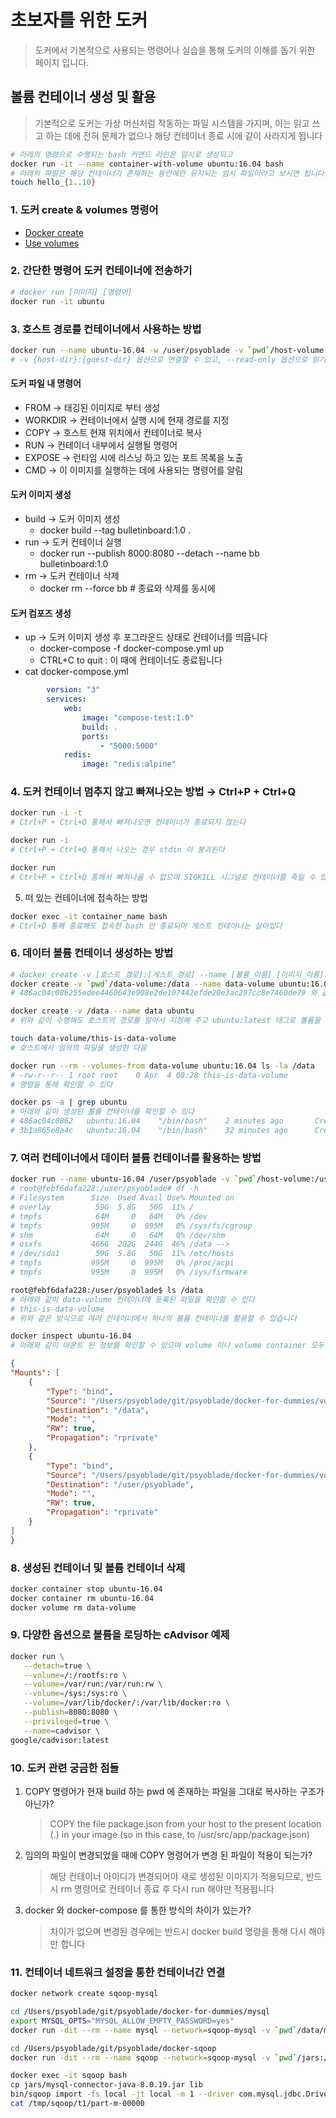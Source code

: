 # 초보자를 위한 도커
> 도커에서 기본적으로 사용되는 명령어나 실습을 통해 도커의 이해를 돕기 위한 페이지 입니다.


## 볼륨 컨테이너 생성 및 활용
> 기본적으로 도커는 가상 머신처럼 작동하는 파일 시스템을 가지며, 이는 읽고 쓰고 하는 데에 전혀 문제가 없으나 해당 컨테이너 종료 시에 같이 사라지게 됩니다
```bash
# 아래의 명령으로 수행되는 bash 커맨드 라인은 임시로 생성되고 
docker run -it --name container-with-volume ubuntu:16.04 bash 
# 아래의 파일은 해당 컨테이너가 존재하는 동안에만 유지되는 임시 파일이라고 보시면 됩니다
touch hello_{1..10}
```

### 1. 도커 create & volumes 명령어
* [Docker create](https://docs.docker.com/engine/reference/commandline/create/) 
* [Use volumes](https://docs.docker.com/storage/volumes/)

### 2. 간단한 명령어 도커 컨테이너에 전송하기
```bash
# docker run [이미지] [명령어]
docker run -it ubuntu
```

### 3. 호스트 경로를 컨테이너에서 사용하는 방법
```bash
docker run --name ubuntu-16.04 -w /user/psyoblade -v `pwd`/host-volume:/user/psyoblade -it ubuntu:16.04
# -v {host-dir}:{guest-dir} 옵션으로 연결할 수 있고, --read-only 옵션으로 읽기 전용으로 연결할 수 있으며, -v 옵션을 연속으로 붙여쓸 수 있다
```
#### 도커 파일 내 명령어
* FROM → 태깅된 이미지로 부터 생성
* WORKDIR → 컨테이너에서 실행 시에 현재 경로를 지정
* COPY → 호스트 현재 위치에서 컨테이너로 복사
* RUN → 컨테이너 내부에서 실행될 명령어
* EXPOSE → 런타임 시에 리스닝 하고 있는 포트 목록을 노출
* CMD → 이 이미지를 실행하는 데에 사용되는 명령어를 알림

#### 도커 이미지 생성
* build → 도커 이미지 생성
  * docker build --tag bulletinboard:1.0 .
* run → 도커 컨테이너 실행
  * docker run --publish 8000:8080 --detach --name bb bulletinboard:1.0
* rm → 도커 컨테이너 삭제
  * docker rm --force bb # 종료와 삭제를 동시에
  
#### 도커 컴포즈 생성
* up → 도커 이미지 생성 후 포그라운드 상태로 컨테이너를 띄웁니다
  * docker-compose -f docker-compose.yml up
  * CTRL+C to quit : 이 때에 컨테이너도 종료됩니다
* cat docker-compose.yml
```yml
        version: "3"
        services:
            web:
                image: "compose-test:1.0"
                build: .
                ports:
                    - "5000:5000"
            redis:
                image: "redis:alpine"
```
  

### 4. 도커 컨테이너 멈추지 않고 빠져나오는 방법 → Ctrl+P + Ctrl+Q
```bash
docker run -i -t
# Ctrl+P + Ctrl+Q 통해서 빠져나오면 컨테이너가 종료되지 않는다

docker run -i
# Ctrl+P + Ctrl+Q 통해서 나오는 경우 stdin 이 붕괴된다

docker run
# Ctrl+P + Ctrl+Q 통해서 빠져나올 수 없으며 SIGKILL 시그널로 컨테이너를 죽일 수 있다
```

5. 떠 있는 컨테이너에 접속하는 방법
```bash
docker exec -it container_name bash
# Ctrl+D 통해 종료해도 접속한 bash 만 종료되며 게스트 컨테이너는 살아있다
```

### 6. 데이터 볼륨 컨테이너 생성하는 방법
```bash
# docker create -v [호스트_경로]:[게스트_경로] --name [볼륨_이름] [이미지_이름]:[태그]
docker create -v `pwd`/data-volume:/data --name data-volume ubuntu:16.04
# 486ac04c086255edee4460643e908e2de107442efde20e3ac297cc8e7460de79 와 같은 값이 출력됩니다

docker create -v /data --name data ubuntu
# 위와 같이 수행해도 호스트의 경로를 알아서 지정해 주고 ubuntu:latest 태그로 볼륨을 생성합니다 

touch data-volume/this-is-data-volume
# 호스트에서 임의의 파일을 생성한 다음

docker run --rm --volumes-from data-volume ubuntu:16.04 ls -la /data
# -rw-r--r-- 1 root root    0 Apr  4 08:28 this-is-data-volume
# 명령을 통해 확인할 수 있다

docker ps -a | grep ubuntu
# 아래와 같이 생성된 볼륨 컨테이너를 확인할 수 있다
# 486ac04c0862   ubuntu:16.04    "/bin/bash"    2 minutes ago       Created    data-volume
# 3b1a865e8a4c   ubuntu:16.04    "/bin/bash"    32 minutes ago      Created    data
```

### 7. 여러 컨테이너에서 데이터 볼륨 컨테이너를 활용하는 방법
```bash
docker run --name ubuntu-16.04 /user/psyoblade -v `pwd`/host-volume:/user/psyoblade --rm --volumes-from data-volume -it ubuntu:16.04
# root@febf6dafa228:/user/psyoblade# df -h
# Filesystem      Size  Used Avail Use% Mounted on
# overlay          59G  5.8G   50G  11% /
# tmpfs            64M     0   64M   0% /dev
# tmpfs           995M     0  995M   0% /sys/fs/cgroup
# shm              64M     0   64M   0% /dev/shm
# osxfs           466G  202G  244G  46% /data --> 
# /dev/sda1        59G  5.8G   50G  11% /etc/hosts
# tmpfs           995M     0  995M   0% /proc/acpi
# tmpfs           995M     0  995M   0% /sys/firmware

root@febf6dafa228:/user/psyoblade$ ls /data
# 아래와 같이 data-volume 컨테이너에 등록된 파일을 확인할 수 있다 
# this-is-data-volume
# 위와 같은 방식으로 여러 컨테이너에서 하나의 볼륨 컨테이너를 활용할 수 있습니다

docker inspect ubuntu-16.04
# 아래와 같이 마운트 된 정보를 확인할 수 있으며 volume 이나 volume container 모두 bind 유형으로 마운트 된 것을 확인할 수 있습니다
```
```json
{
"Mounts": [
	{
		"Type": "bind",
		"Source": "/Users/psyoblade/git/psyoblade/docker-for-dummies/volume-container/data-volume",
		"Destination": "/data",
		"Mode": "",
		"RW": true,
		"Propagation": "rprivate"
	},
	{
		"Type": "bind",
		"Source": "/Users/psyoblade/git/psyoblade/docker-for-dummies/volume-container/host-volume",
		"Destination": "/user/psyoblade",
		"Mode": "",
		"RW": true,
		"Propagation": "rprivate"
	}
]
}
```

### 8. 생성된 컨테이너 및 볼륨 컨테이너 삭제
```bash
docker container stop ubuntu-16.04
docker container rm ubuntu-16.04
docker volume rm data-volume
```

### 9. 다양한 옵션으로 볼륨을 로딩하는 cAdvisor 예제
```bash
docker run \
   --detach=true \
   --volume=/:/rootfs:ro \
   --volume=/var/run:/var/run:rw \
   --volume=/sys:/sys:ro \
   --volume=/var/lib/docker/:/var/lib/docker:ro \
   --publish=8080:8080 \
   --privileged=true \
   --name=cadvisor \
google/cadvisor:latest
```

### 10. 도커 관련 궁금한 점들
1. COPY 명령어가 현재 build 하는 pwd 에 존재하는 파일을 그대로 복사하는 구조가 아닌가?
    > COPY the file package.json from your host to the present location (.) in your image (so in this case, to /usr/src/app/package.json)
2. 임의의 파일이 변경되었을 때에 COPY 명령어가 변경 된 파일이 적용이 되는가?
    > 해당 컨테이너 아이디가 변경되어야 새로 생성된 이미지가 적용되므로, 반드시  rm 명령어로 컨테이너 종료 후 다시 run 해야만 적용됩니다
3. docker 와 docker-compose 를 통한 방식의 차이가 있는가?
    > 차이가 없으며 변경된 경우에는 반드시 docker build 명령을 통해 다시 해야만 합니다


### 11. 컨테이너 네트워크 설정을 통한 컨테이너간 연결
```bash
docker network create sqoop-mysql

cd /Users/psyoblade/git/psyoblade/docker-for-dummies/mysql
export MYSQL_OPTS="MYSQL_ALLOW_EMPTY_PASSWORD=yes"
docker run -dit --rm --name mysql --network=sqoop-mysql -v `pwd`/data/mysql:/var/lib/mysql -e $MYSQL_OPTS mysql:5.7

cd /Users/psyoblade/git/psyoblade/docker-sqoop
docker run -dit --rm --name sqoop --network=sqoop-mysql -v `pwd`/jars:/usr/local/sqoop/jars -v `pwd`/target:/tmp/sqoop dvoros/sqoop-hive:2.3.3

docker exec -it sqoop bash
cp jars/mysql-connector-java-8.0.19.jar lib
bin/sqoop import -fs local -jt local -m 1 --driver com.mysql.jdbc.Driver --connect jdbc:mysql://mysql:3306/psyoblade --table users --target-dir /tmp/sqoop/t1 --verbose --username root --relaxed-isolation
cat /tmp/sqoop/t1/part-m-00000
```


